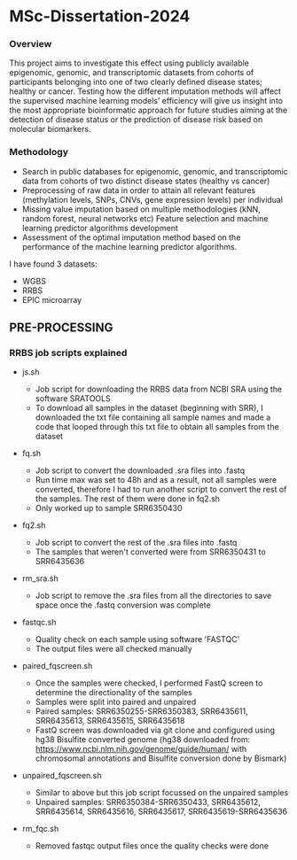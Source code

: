# MSc-Dissertation-2024

### Overview 

This project aims to investigate this effect using publicly available epigenomic, genomic, and transcriptomic datasets from cohorts of participants belonging into one of two clearly defined disease states; healthy or cancer. Testing how the different imputation methods will affect the supervised machine learning models’ efficiency will give us insight into the most appropriate bioinformatic approach for future studies aiming at the detection of disease status or the prediction of disease risk based on molecular biomarkers.

### Methodology
* Search in public databases for epigenomic, genomic, and transcriptomic data from cohorts of two distinct disease states (healthy vs cancer)
* Preprocessing of raw data in order to attain all relevant features (methylation levels, SNPs, CNVs, gene expression levels) per individual
* Missing value imputation based on multiple methodologies (kNN, random forest, neural networks etc) Feature selection and machine learning predictor algorithms development
* Assessment of the optimal imputation method based on the performance of the machine learning predictor algorithms.

I have found 3 datasets: 
* WGBS
* RRBS
* EPIC microarray

## PRE-PROCESSING
### RRBS job scripts explained

* js.sh
  * Job script for downloading the RRBS data from NCBI SRA using the software SRATOOLS
  * To download all samples in the dataset (beginning with SRR), I downloaded the txt file containing all sample names and made a code that looped through this txt file to obtain all samples from the dataset

* fq.sh
  * Job script to convert the downloaded .sra files into .fastq
  * Run time max was set to 48h and as a result, not all samples were converted, therefore I had to run another script to convert the rest of the samples. The rest of them were done in fq2.sh
  * Only worked up to sample SRR6350430

* fq2.sh
  * Job script to convert the rest of the .sra files into .fastq
  * The samples that weren't converted were from SRR6350431 to SRR6435636

* rm_sra.sh
  * Job script to remove the .sra files from all the directories to save space once the .fastq conversion was complete

* fastqc.sh
  * Quality check on each sample using software 'FASTQC'
  * The output files were all checked manually

* paired_fqscreen.sh
  * Once the samples were checked, I performed FastQ screen to determine the directionality of the samples
  * Samples were split into paired and unpaired
  * Paired samples: SRR6350255-SRR6350383, SRR6435611, SRR6435613, SRR6435615, SRR6435618
  * FastQ screen was downloaded via git clone and configured using hg38 Bisulfite converted genome (hg38 downloaded from: https://www.ncbi.nlm.nih.gov/genome/guide/human/ with chromosomal annotations and Bisulfite conversion done by Bismark)

* unpaired_fqscreen.sh
  * Similar to above but this job script focussed on the unpaired samples
  * Unpaired samples: SRR6350384-SRR6350433, SRR6435612, SRR6435614, SRR6435616, SRR6435617, SRR6435619-SRR6435636

* rm_fqc.sh
  * Removed fastqc output files once the quality checks were done

